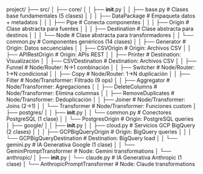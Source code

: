 project/
├── src/
│   ├── core/
│   │   ├── __init__.py
│   │   ├── base.py                    # Clases base fundamentales (5 clases)
│   │   │   ├── DataPackage           # Empaqueta datos + metadatos
│   │   │   ├── Pipe                  # Conecta componentes
│   │   │   ├── Origin                # Clase abstracta para fuentes
│   │   │   ├── Destination           # Clase abstracta para destinos
│   │   │   └── Node                  # Clase abstracta para transformadores
│   │   └── common.py                  # Componentes genéricos (14 clases)
│   │       ├── Generator             # Origin: Datos secuenciales
│   │       ├── CSVOrigin             # Origin: Archivos CSV
│   │       ├── APIRestOrigin         # Origin: APIs REST
│   │       ├── Printer               # Destination: Visualización
│   │       ├── CSVDestination        # Destination: Archivos CSV
│   │       ├── Funnel                # Node/Router: N→1 combinación
│   │       ├── Switcher              # Node/Router: 1→N condicional
│   │       ├── Copy                  # Node/Router: 1→N duplicación
│   │       ├── Filter                # Node/Transformer: Filtrado (9 ops)
│   │       ├── Aggregator            # Node/Transformer: Agregaciones
│   │       ├── DeleteColumns         # Node/Transformer: Elimina columnas
│   │       ├── RemoveDuplicates      # Node/Transformer: Deduplicación
│   │       ├── Joiner                # Node/Transformer: Joins (2→1)
│   │       └── Transformer           # Node/Transformer: Funciones custom
│   ├── postgres/
│   │   ├── __init__.py
│   │   └── common.py                  # Conectores PostgreSQL (1 clase)
│   │       └── PostgresOrigin        # Origin: PostgreSQL queries
│   ├── google/
│   │   ├── __init__.py
│   │   ├── cloud.py                   # Servicios GCP BigQuery (2 clases)
│   │   │   ├── GCPBigQueryOrigin     # Origin: BigQuery queries
│   │   │   └── GCPBigQueryDestination # Destination: BigQuery load
│   │   └── gemini.py                  # IA Generativa Google (1 clase)
│   │       └── GeminiPromptTransformer # Node: Gemini transformations
│   └── anthropic/
│       ├── __init__.py
│       └── claude.py                  # IA Generativa Anthropic (1 clase)
│           └── AnthropicPromptTransformer # Node: Claude transformations